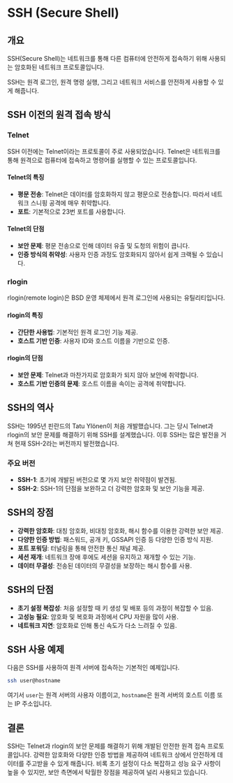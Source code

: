 # SSH (Secure Shell)

## 개요
SSH(Secure Shell)는 네트워크를 통해 다른 컴퓨터에 안전하게 접속하기 위해 사용되는 암호화된 네트워크 프로토콜입니다.

SSH는 원격 로그인, 원격 명령 실행, 그리고 네트워크 서비스를 안전하게 사용할 수 있게 해줍니다.

## SSH 이전의 원격 접속 방식

### Telnet
SSH 이전에는 Telnet이라는 프로토콜이 주로 사용되었습니다. Telnet은 네트워크를 통해 원격으로 컴퓨터에 접속하고 명령어를 실행할 수 있는 프로토콜입니다.

#### Telnet의 특징
- **평문 전송**: Telnet은 데이터를 암호화하지 않고 평문으로 전송합니다. 따라서 네트워크 스니핑 공격에 매우 취약합니다.
- **포트**: 기본적으로 23번 포트를 사용합니다.

#### Telnet의 단점
- **보안 문제**: 평문 전송으로 인해 데이터 유출 및 도청의 위험이 큽니다.
- **인증 방식의 취약성**: 사용자 인증 과정도 암호화되지 않아서 쉽게 크랙될 수 있습니다.

### rlogin
rlogin(remote login)은 BSD 운영 체제에서 원격 로그인에 사용되는 유틸리티입니다.

#### rlogin의 특징
- **간단한 사용법**: 기본적인 원격 로그인 기능 제공.
- **호스트 기반 인증**: 사용자 ID와 호스트 이름을 기반으로 인증.

#### rlogin의 단점
- **보안 문제**: Telnet과 마찬가지로 암호화가 되지 않아 보안에 취약합니다.
- **호스트 기반 인증의 문제**: 호스트 이름을 속이는 공격에 취약합니다.

## SSH의 역사
SSH는 1995년 핀란드의 Tatu Ylönen이 처음 개발했습니다. 그는 당시 Telnet과 rlogin의 보안 문제를 해결하기 위해 SSH를 설계했습니다. 이후 SSH는 많은 발전을 거쳐 현재 SSH-2라는 버전까지 발전했습니다.

### 주요 버전
- **SSH-1**: 초기에 개발된 버전으로 몇 가지 보안 취약점이 발견됨.
- **SSH-2**: SSH-1의 단점을 보완하고 더 강력한 암호화 및 보안 기능을 제공.

## SSH의 장점
- **강력한 암호화**: 대칭 암호화, 비대칭 암호화, 해시 함수를 이용한 강력한 보안 제공.
- **다양한 인증 방법**: 패스워드, 공개 키, GSSAPI 인증 등 다양한 인증 방식 지원.
- **포트 포워딩**: 터널링을 통해 안전한 통신 채널 제공.
- **세션 재개**: 네트워크 장애 후에도 세션을 유지하고 재개할 수 있는 기능.
- **데이터 무결성**: 전송된 데이터의 무결성을 보장하는 해시 함수를 사용.

## SSH의 단점
- **초기 설정 복잡성**: 처음 설정할 때 키 생성 및 배포 등의 과정이 복잡할 수 있음.
- **고성능 필요**: 암호화 및 복호화 과정에서 CPU 자원을 많이 사용.
- **네트워크 지연**: 암호화로 인해 통신 속도가 다소 느려질 수 있음.

## SSH 사용 예제
다음은 SSH를 사용하여 원격 서버에 접속하는 기본적인 예제입니다.

```sh
ssh user@hostname
```

여기서 `user`는 원격 서버의 사용자 이름이고, `hostname`은 원격 서버의 호스트 이름 또는 IP 주소입니다.

## 결론
SSH는 Telnet과 rlogin의 보안 문제를 해결하기 위해 개발된 안전한 원격 접속 프로토콜입니다. 강력한 암호화와 다양한 인증 방법을 제공하여 네트워크 상에서 안전하게 데이터를 주고받을 수 있게 해줍니다. 비록 초기 설정이 다소 복잡하고 성능 요구 사항이 높을 수 있지만, 보안 측면에서 탁월한 장점을 제공하여 널리 사용되고 있습니다.

